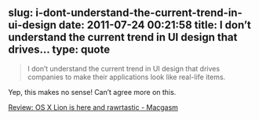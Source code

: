 slug: i-dont-understand-the-current-trend-in-ui-design
date: 2011-07-24 00:21:58
title: I don’t understand the current trend in UI design that drives...
type: quote
---

> I don’t understand the current trend in UI design that drives companies to make their applications look like real-life items.

Yep, this makes no sense! Can’t agree more on this.

 [Review: OS X Lion is here and rawrtastic - Macgasm](http://www.macgasm.net/2011/07/19/lion-review/)

